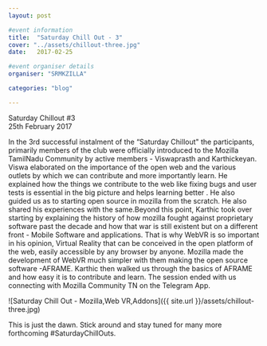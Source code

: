 ```yaml
---
layout: post

#event information
title:  "Saturday Chill Out - 3"
cover: "../assets/chillout-three.jpg"
date:   2017-02-25

#event organiser details
organiser: "SRMKZILLA"

categories: "blog"

---
```


Saturday Chillout #3 <br>
25th February 2017

In the 3rd successful instalment of the “Saturday Chillout" the participants, primarily members of the club were officially introduced to the Mozilla TamilNadu Community by active members - Viswaprasth and Karthickeyan.
Viswa elaborated on the importance of the open web and the various outlets by which we can contribute and more importantly learn. He explained how the things we contribute to the web like fixing bugs and user tests is essential in the big picture and helps learning better . He also guided us as to starting open source in mozilla from the scratch. He also shared his experiences with the same.Beyond this point, Karthic took over starting by explaining the history of how mozilla fought against proprietary software past the decade and how that war is still existent but on a different front - Mobile Software and applications.
That is why WebVR is so important in his opinion, Virtual Reality that can be conceived in the open platform of the web, easily accessible by any browser by anyone. Mozilla made the development of WebVR much simpler with them making the open source software -AFRAME. Karthic then walked us through the basics of AFRAME and how easy it is to contribute and learn.
The session ended with us connecting with Mozilla Community TN on the Telegram App.

![Saturday Chill Out - Mozilla,Web VR,Addons]({{ site.url }}/assets/chillout-three.jpg)

This is just the dawn. Stick around and stay tuned for many more forthcoming #SaturdayChillOuts. 
